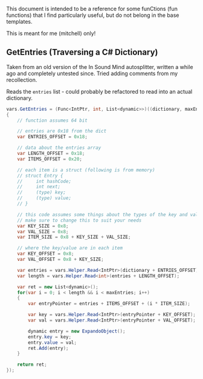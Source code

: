 This document is intended to be a reference for some funCtions (fun functions) that
I find particularly useful, but do not belong in the base templates.

This is meant for me (mitchell) only!

## GetEntries (Traversing a C# Dictionary)
Taken from an old version of the In Sound Mind autosplitter, written a while ago and
completely untested since. Tried adding comments from my recollection.

Reads the `entries` list - could probably be refactored to read into an actual dictionary.

```cs
vars.GetEntries = (Func<IntPtr, int, List<dynamic>>)((dictionary, maxEntries) =>
{
    // function assumes 64 bit

    // entries are 0x18 from the dict
    var ENTRIES_OFFSET = 0x18;

    // data about the entries array
    var LENGTH_OFFSET = 0x18;
    var ITEMS_OFFSET = 0x20;

    // each item is a struct (following is from memory)
    // struct Entry {
    //     int hashCode;
    //     int next;
    //     (type) key;
    //     (type) value;
    // }

    // this code assumes some things about the types of the key and value
    // make sure to change this to suit your needs
    var KEY_SIZE = 0x8;
    var VAL_SIZE = 0x8;
    var ITEM_SIZE = 0x8 + KEY_SIZE + VAL_SIZE;

    // where the key/value are in each item
    var KEY_OFFSET = 0x8;
    var VAL_OFFSET = 0x8 + KEY_SIZE;

    var entries = vars.Helper.Read<IntPtr>(dictionary + ENTRIES_OFFSET);
    var length = vars.Helper.Read<int>(entries + LENGTH_OFFSET);

    var ret = new List<dynamic>();
    for(var i = 0; i < length && i < maxEntries; i++)
    {
        var entryPointer = entries + ITEMS_OFFSET + (i * ITEM_SIZE);

        var key = vars.Helper.Read<IntPtr>(entryPointer + KEY_OFFSET);
        var val = vars.Helper.Read<IntPtr>(entryPointer + VAL_OFFSET);

        dynamic entry = new ExpandoObject();
        entry.key = key;
        entry.value = val;
        ret.Add(entry);
    }

    return ret;
});
```